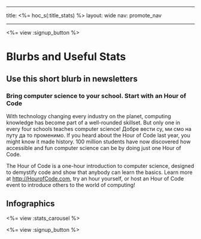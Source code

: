 * * *

title: <%= hoc_s(:title_stats) %> layout: wide nav: promote_nav

* * *

<a id="blurb"></a>

<%= view :signup_button %>

# Blurbs and Useful Stats

## Use this short blurb in newsletters

### Bring computer science to your school. Start with an Hour of Code

With technology changing every industry on the planet, computing knowledge has become part of a well-rounded skillset. But only one in every four schools teaches computer science! Добре вести су, ми смо на путу да то променимо. If you heard about the Hour of Code last year, you might know it made history. 100 million students have now discovered how accessible and fun computer science can be by doing just one Hour of Code.

The Hour of Code is a one-hour introduction to computer science, designed to demystify code and show that anybody can learn the basics. Learn more at <http://HourofCode.com>, try an hour yourself, or host an Hour of Code event to introduce others to the world of computing!

<a id="infographics"></a>

## Infographics

<%= view :stats_carousel %>

<%= view :signup_button %>